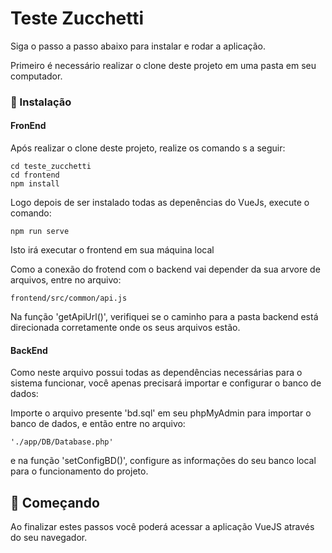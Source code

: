 # Teste Zucchetti

Siga o passo a passo abaixo para instalar e rodar a aplicação.

Primeiro é necessário realizar o clone deste projeto em uma pasta em seu computador.

### 🔧 Instalação

#### FronEnd

Após realizar o clone deste projeto, realize os comando s a seguir:

```
cd teste_zucchetti
cd frontend
npm install
```

Logo depois de ser instalado todas as depenências do VueJs, execute o comando:

```
npm run serve
```

Isto irá executar o frontend em sua máquina local

Como a conexão do frotend com o backend vai depender da sua arvore de arquivos, entre no arquivo:

```
frontend/src/common/api.js
```

Na função 'getApiUrl()', verifiquei se o caminho para a pasta backend está direcionada corretamente onde os seus arquivos estão.

#### BackEnd

Como neste arquivo possui todas as dependências necessárias para o sistema funcionar, você apenas precisará importar e configurar o banco de dados:

Importe o arquivo presente 'bd.sql' em seu phpMyAdmin para importar o banco de dados, e então entre no arquivo:

```
'./app/DB/Database.php' 
```

e na função 'setConfigBD()', configure as informações do seu banco local para o funcionamento do projeto.


## 🚀 Começando

Ao finalizar estes passos você poderá acessar a aplicação VueJS através do seu navegador.
